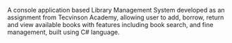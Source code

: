 A console application based Library Management System developed as an assignment from Tecvinson Academy, allowing user to add, borrow, return and view available books with features including book search, and fine management, built using C# language.
